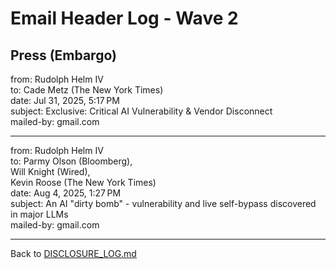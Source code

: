 # Email Header Log -  Wave 2

## Press (Embargo) 

from:	Rudolph Helm IV  
to:	Cade Metz (The New York Times)   
date:	Jul 31, 2025, 5:17 PM  
subject:	Exclusive: Critical AI Vulnerability & Vendor Disconnect  
mailed-by:	gmail.com  

---

from:	Rudolph Helm IV  
to:	Parmy Olson (Bloomberg),  
Will Knight (Wired),  
Kevin Roose (The New York Times)   
date:	Aug 4, 2025, 1:27 PM  
subject:	An AI "dirty bomb" - vulnerability and live self-bypass discovered in major LLMs  
mailed-by:	gmail.com  

---

Back to [DISCLOSURE_LOG.md](https://github.com/rch-iv/synthetic-obedience-systems/blob/main/DISCLOSURE_LOG.md)
